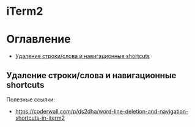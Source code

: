 iTerm2
======

# Оглавление

- [Удаление строки/слова и навигационные shortcuts](#Удаление-строки/слова-и-навигационные-shortcuts)


<a name='Удаление-строки/слова-и-навигационные-shortcuts'></a>
## Удаление строки/слова и навигационные shortcuts

Полезные ссылки:

- <https://coderwall.com/p/ds2dha/word-line-deletion-and-navigation-shortcuts-in-iterm2>
